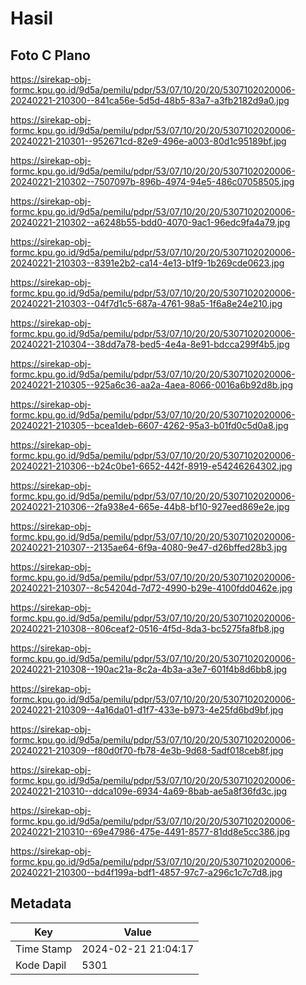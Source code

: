 # Hasil

## Foto C Plano

https://sirekap-obj-formc.kpu.go.id/9d5a/pemilu/pdpr/53/07/10/20/20/5307102020006-20240221-210300--841ca56e-5d5d-48b5-83a7-a3fb2182d9a0.jpg

https://sirekap-obj-formc.kpu.go.id/9d5a/pemilu/pdpr/53/07/10/20/20/5307102020006-20240221-210301--952671cd-82e9-496e-a003-80d1c95189bf.jpg

https://sirekap-obj-formc.kpu.go.id/9d5a/pemilu/pdpr/53/07/10/20/20/5307102020006-20240221-210302--7507097b-896b-4974-94e5-486c07058505.jpg

https://sirekap-obj-formc.kpu.go.id/9d5a/pemilu/pdpr/53/07/10/20/20/5307102020006-20240221-210302--a6248b55-bdd0-4070-9ac1-96edc9fa4a79.jpg

https://sirekap-obj-formc.kpu.go.id/9d5a/pemilu/pdpr/53/07/10/20/20/5307102020006-20240221-210303--8391e2b2-ca14-4e13-b1f9-1b269cde0623.jpg

https://sirekap-obj-formc.kpu.go.id/9d5a/pemilu/pdpr/53/07/10/20/20/5307102020006-20240221-210303--04f7d1c5-687a-4761-98a5-1f6a8e24e210.jpg

https://sirekap-obj-formc.kpu.go.id/9d5a/pemilu/pdpr/53/07/10/20/20/5307102020006-20240221-210304--38dd7a78-bed5-4e4a-8e91-bdcca299f4b5.jpg

https://sirekap-obj-formc.kpu.go.id/9d5a/pemilu/pdpr/53/07/10/20/20/5307102020006-20240221-210305--925a6c36-aa2a-4aea-8066-0016a6b92d8b.jpg

https://sirekap-obj-formc.kpu.go.id/9d5a/pemilu/pdpr/53/07/10/20/20/5307102020006-20240221-210305--bcea1deb-6607-4262-95a3-b01fd0c5d0a8.jpg

https://sirekap-obj-formc.kpu.go.id/9d5a/pemilu/pdpr/53/07/10/20/20/5307102020006-20240221-210306--b24c0be1-6652-442f-8919-e54246264302.jpg

https://sirekap-obj-formc.kpu.go.id/9d5a/pemilu/pdpr/53/07/10/20/20/5307102020006-20240221-210306--2fa938e4-665e-44b8-bf10-927eed869e2e.jpg

https://sirekap-obj-formc.kpu.go.id/9d5a/pemilu/pdpr/53/07/10/20/20/5307102020006-20240221-210307--2135ae64-6f9a-4080-9e47-d26bffed28b3.jpg

https://sirekap-obj-formc.kpu.go.id/9d5a/pemilu/pdpr/53/07/10/20/20/5307102020006-20240221-210307--8c54204d-7d72-4990-b29e-4100fdd0462e.jpg

https://sirekap-obj-formc.kpu.go.id/9d5a/pemilu/pdpr/53/07/10/20/20/5307102020006-20240221-210308--806ceaf2-0516-4f5d-8da3-bc5275fa8fb8.jpg

https://sirekap-obj-formc.kpu.go.id/9d5a/pemilu/pdpr/53/07/10/20/20/5307102020006-20240221-210308--190ac21a-8c2a-4b3a-a3e7-601f4b8d6bb8.jpg

https://sirekap-obj-formc.kpu.go.id/9d5a/pemilu/pdpr/53/07/10/20/20/5307102020006-20240221-210309--4a16da01-d1f7-433e-b973-4e25fd6bd9bf.jpg

https://sirekap-obj-formc.kpu.go.id/9d5a/pemilu/pdpr/53/07/10/20/20/5307102020006-20240221-210309--f80d0f70-fb78-4e3b-9d68-5adf018ceb8f.jpg

https://sirekap-obj-formc.kpu.go.id/9d5a/pemilu/pdpr/53/07/10/20/20/5307102020006-20240221-210310--ddca109e-6934-4a69-8bab-ae5a8f36fd3c.jpg

https://sirekap-obj-formc.kpu.go.id/9d5a/pemilu/pdpr/53/07/10/20/20/5307102020006-20240221-210310--69e47986-475e-4491-8577-81dd8e5cc386.jpg

https://sirekap-obj-formc.kpu.go.id/9d5a/pemilu/pdpr/53/07/10/20/20/5307102020006-20240221-210300--bd4f199a-bdf1-4857-97c7-a296c1c7c7d8.jpg


## Metadata

| Key        | Value               |
| ---------- | ------------------- |
| Time Stamp | 2024-02-21 21:04:17 |
| Kode Dapil | 5301                |



